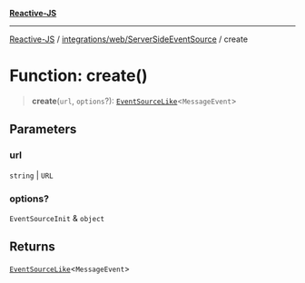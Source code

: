 [**Reactive-JS**](../../../../README.md)

***

[Reactive-JS](../../../../README.md) / [integrations/web/ServerSideEventSource](../README.md) / create

# Function: create()

> **create**(`url`, `options`?): [`EventSourceLike`](../../../../events/interfaces/EventSourceLike.md)\<`MessageEvent`\>

## Parameters

### url

`string` | `URL`

### options?

`EventSourceInit` & `object`

## Returns

[`EventSourceLike`](../../../../events/interfaces/EventSourceLike.md)\<`MessageEvent`\>
